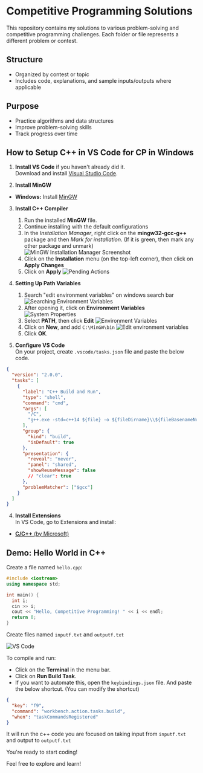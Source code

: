 # Competitive Programming Solutions

This repository contains my solutions to various problem-solving and competitive programming challenges. Each folder or file represents a different problem or contest.

## Structure

- Organized by contest or topic
- Includes code, explanations, and sample inputs/outputs where applicable

## Purpose

- Practice algorithms and data structures
- Improve problem-solving skills
- Track progress over time

## How to Setup C++ in VS Code for CP in Windows


1. **Install VS Code** if you haven't already did it.  
   Download and install [Visual Studio Code](https://code.visualstudio.com/).

2. **Install MinGW**

- **Windows:** Install [MinGW](https://sourceforge.net/projects/mingw/files/latest/download)

3. **Install C++ Compiler**

   1. Run the installed **MinGW** file.
   2. Continue installing with the default configurations
   3. In the _Installation Manager_, right click on the **mingw32-gcc-g++** package and then _Mark for installation_. (If it is green, then mark any other package and unmark)
      ![MinGW Installation Manager Screenshot](./screenshots/MinGW%20Installation%20Manager.png)
   4. Click on the **Installation** menu (on the top-left corner), then click on **Apply Changes**
   5. Click on **Apply**
      ![Pending Actions](./screenshots/Pending%20Actions.png)

4. **Setting Up Path Variables**

   1. Search "edit environment variables" on windows search bar
      ![Searching Environment Variables](./screenshots/Searching%20Environment%20Variables.png)
   2. After opening it, click on **Environment Variables**
      ![System Properties](./screenshots/System%20Properties.png)
   3. Select **PATH**, then click **Edit**
      ![Environment Variables](./screenshots/Environment%20Variables.png)
   4. Click on **New**, and add `C:\MinGW\bin`
      ![Edit environment variables](./screenshots/Edit%20environment%20variables.png)
   5. Click **OK**.

5. **Configure VS Code**  
   On your project, create `.vscode/tasks.json` file and paste the below code.

```json
{
  "version": "2.0.0",
  "tasks": [
    {
      "label": "C++ Build and Run",
      "type": "shell",
      "command": "cmd",
      "args": [
        "/C",
        "g++.exe -std=c++14 ${file} -o ${fileDirname}\\${fileBasenameNoExtension}.exe && ${fileDirname}\\${fileBasenameNoExtension}.exe < ${fileDirname}\\inputf.txt > ${fileDirname}\\outputf.txt"
      ],
      "group": {
        "kind": "build",
        "isDefault": true
      },
      "presentation": {
        "reveal": "never",
        "panel": "shared",
        "showReuseMessage": false
        // "clear": true
      },
      "problemMatcher": ["$gcc"]
    }
  ]
}
```

4. **Install Extensions**  
   In VS Code, go to Extensions and install:

- [**C/C++** (by Microsoft)](https://marketplace.visualstudio.com/items?itemName=ms-vscode.cpptools)

## Demo: Hello World in C++

Create a file named `hello.cpp`:

```cpp
#include <iostream>
using namespace std;

int main() {
  int i;
  cin >> i;
  cout << "Hello, Competitive Programming! " << i << endl;
  return 0;
}
```

Create files named `inputf.txt` and `outputf.txt`

![VS Code](./screenshots/VS%20Code.png)

To compile and run:

- Click on the **Terminal** in the menu bar.
- Click on **Run Build Task**.
- If you want to automate this, open the `keybindings.json` file. And paste the below shortcut. (You can modify the shortcut)

```json
{
  "key": "f9",
  "command": "workbench.action.tasks.build",
  "when": "taskCommandsRegistered"
}
```

It will run the c++ code you are focused on taking input from `inputf.txt` and output to `outputf.txt`

You're ready to start coding!

Feel free to explore and learn!
